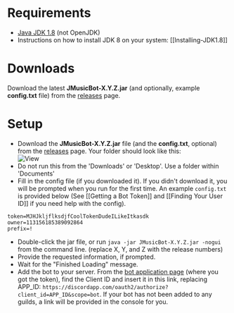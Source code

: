 # Requirements
* [Java JDK 1.8](https://www.google.com/#q=download+jdk+8) (not OpenJDK)
* Instructions on how to install JDK 8 on your system: [[Installing-JDK1.8]]

# Downloads
Download the latest **JMusicBot-X.Y.Z.jar** (and optionally, example **config.txt** file) from the [releases](https://github.com/jagrosh/MusicBot/releases/latest) page.

# Setup
* Download the **JMusicBot-X.Y.Z.jar** file (and the **config.txt**, optional) from the [releases](https://github.com/jagrosh/MusicBot/releases/latest) page. Your folder should look like this:<br>
![View](http://i.imgur.com/14x9uDy.png)
* Do not run this from the 'Downloads' or 'Desktop'. Use a folder within 'Documents'
* Fill in the config file (if you downloaded it). If you didn't download it, you will be prompted when you run for the first time. An example `config.txt` is provided below (See [[Getting a Bot Token]] and [[Finding Your User ID]] if you need help with the config).<br>
```
token=MJHJkljflksdjfCoolTokenDudeILikeItkasdk
owner=113156185389092864
prefix=!
```
* Double-click the jar file, or run `java -jar JMusicBot-X.Y.Z.jar -nogui` from the command line. (replace X, Y, and Z with the release numbers)
* Provide the requested information, if prompted.
* Wait for the "Finished Loading" message.
* Add the bot to your server. From the [bot application page](https://discordapp.com/developers/applications/me) (where you got the token), find the Client ID and insert it in this link, replacing APP_ID: `​https://discordapp.com/oauth2/authorize?client_id=APP_ID&scope=bot`. If your bot has not been added to any guilds, a link will be provided in the console for you.